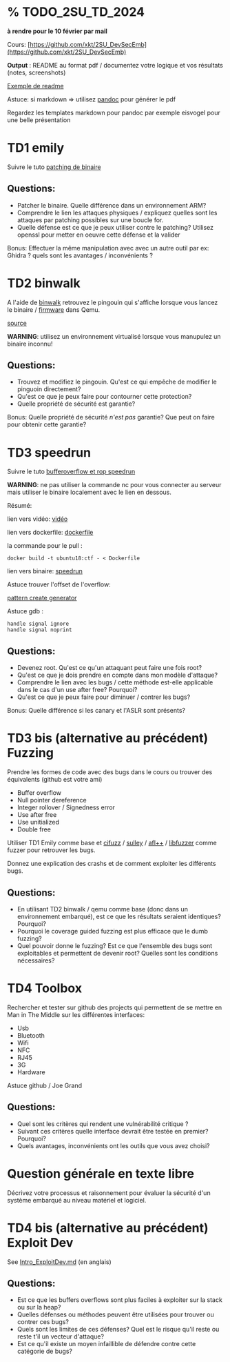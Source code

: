 # % TODO_2SU_TD_2024

**à rendre pour le 10 février par mail**

Cours: [https://github.com/xkt/2SU_DevSecEmb](https://github.com/xkt/2SU_DevSecEmb)

**Output** : README au format pdf / documentez votre logique et vos résultats (notes, screenshots)

[Exemple de readme](https://github.com/DavidJacobson/EasyCTF-2015-writeup/blob/master/binary_exploitation.md#buffering---80-pts)

Astuce: si markdown => utilisez [pandoc](https://pandoc.org/) pour générer le pdf

Regardez les templates markdown pour pandoc par exemple eisvogel pour une belle présentation



# TD1 emily

Suivre le tuto [patching de binaire](https://web.archive.org/web/20210120032416/https://archive.emily.st/2015/01/27/reverse-engineering/)

<!-- https://archive.emily.st/2015/01/27/reverse-engineering/ -->

## Questions:

* Patcher le binaire. Quelle différence dans un environnement ARM?
* Comprendre le lien les attaques physiques / expliquez quelles sont les attaques par patching possibles sur une boucle for.
* Quelle défense est ce que je peux utiliser contre le patching? Utilisez openssl pour metter en oeuvre cette défense et la valider

Bonus: Effectuer la même manipulation avec avec un autre outil par ex: Ghidra ? quels sont les avantages / inconvénients ?


# TD2 binwalk

A l'aide de [binwalk](https://github.com/ReFirmLabs/binwalk) retrouvez le pingouin 
qui s'affiche lorsque vous lancez le binaire / [firmware](https://bootlin.com/pub/qemu/demos/arm/directfb/1.0/vmlinuz-qemu-arm-2.6.20)
dans Qemu.

[source](https://bootlin.com/blog/qemu-arm-directfb-demo/)

**WARNING**: utilisez un environnement virtualisé lorsque vous manupulez un binaire inconnu!

## Questions:

* Trouvez et modifiez le pingouin. Qu'est ce qui empêche de modifier le pinguoin directement?
* Qu'est ce que je peux faire pour contourner cette protection?
* Quelle propriété de sécurité est garantie? 

Bonus: Quelle propriété de sécurité *n'est pas* garantie? Que peut on faire pour obtenir cette garantie?


# TD3 speedrun

Suivre le tuto [bufferoverflow et rop speedrun](https://liveoverflow.com/speedrun-hacking-buffer-overflow-speedrun-001-dc27-2/)

**WARNING**: ne pas utiliser la commande nc pour vous connecter au serveur mais utiliser le binaire localement avec le lien en dessous.

Résumé: 

lien vers vidéo: [vidéo](https://www.youtube.com/watch?v=gBL6IzwIjuA)

lien vers dockerfile: [dockerfile](https://gist.github.com/LiveOverflow/b4502c5358a838d7ca9d92e8a2e8b5a0)

la commande pour le pull : 

```
docker build -t ubuntu18:ctf - < Dockerfile
```

lien vers binaire: [speedrun](https://github.com/o-o-overflow/dc2019q-speedrun-001/blob/master/service/speedrun-001)

<!-- https://media.defcon.org/DEF%20CON%2027/DEF%20CON%2027%20ctf/OOO%20DEF%20CON%2027%20CTF%20Quals/OOO%20DEF%20CON%2027%20CTF%20quals%20challenges/dc2019q-speedrun-001-master/service/ -->

Astuce trouver l'offset de l'overflow:

[pattern create generator](https://zerosum0x0.blogspot.com/2016/11/overflow-exploit-pattern-generator.html)

Astuce gdb :

```
handle signal ignore
handle signal noprint
```

## Questions:

* Devenez root. Qu'est ce qu'un attaquant peut faire une fois root?
* Qu'est ce que je dois prendre en compte dans mon modèle d'attaque? 
* Comprendre le lien avec les bugs / cette méthode est-elle applicable dans le cas d'un use after free? Pourquoi?
* Qu'est ce que je peux faire pour diminuer / contrer les bugs?

Bonus: Quelle différence si les canary et l'ASLR sont présents?


# TD3 bis (alternative au précédent) Fuzzing

Prendre les formes de code avec des bugs dans le cours ou trouver des équivalents
(github est votre ami)

* Buffer overflow
* Null pointer dereference
* Integer rollover / Signedness error
* Use after free
* Use unitialized
* Double free

Utiliser TD1 Emily comme base et [cifuzz](https://github.com/CodeIntelligenceTesting/cifuzz) / [sulley](https://github.com/OpenRCE/sulley) / [afl++](https://github.com/AFLplusplus/AFLplusplus) / [libfuzzer](https://aviii.hashnode.dev/the-art-of-fuzzing-a-step-by-step-guide-to-coverage-guided-fuzzing-with-libfuzzer) comme fuzzer pour retrouver les bugs.

Donnez une explication des crashs et de comment exploiter les différents bugs.

## Questions:

* En utilisant TD2 binwalk / qemu comme base (donc dans un environnement embarqué), est ce que les résultats seraient identiques? Pourquoi?
* Pourquoi le coverage guided fuzzing est plus efficace que le dumb fuzzing?
* Quel pouvoir donne le fuzzing? Est ce que l'ensemble des bugs sont exploitables et permettent de devenir root? Quelles sont les conditions nécessaires?

# TD4 Toolbox

Rechercher et tester sur github des projects qui permettent de se mettre en Man in The Middle sur les différentes interfaces:

* Usb
* Bluetooth
* Wifi
* NFC
* RJ45
* 3G
* Hardware

Astuce github / Joe Grand

## Questions:

* Quel sont les critères qui rendent une vulnérabilité critique ?
* Suivant ces critères quelle interface devrait être testée en premier? Pourquoi?
* Quels avantages, inconvénients ont les outils que vous avez choisi?

# Question générale en texte libre

Décrivez votre processus et raisonnement pour évaluer la sécurité d'un système embarqué au niveau matériel et logiciel.


# TD4 bis (alternative au précédent) Exploit Dev

See [Intro_ExploitDev.md](https://github.com/xkt/2SU_DevSecEmb/blob/master/Intro_ExploitDev.md) (en anglais)

## Questions:

* Est ce que les buffers overflows sont plus faciles à exploiter sur la stack ou sur la heap?
* Quelles défenses ou méthodes peuvent être utilisées pour trouver ou contrer ces bugs?
* Quels sont les limites de ces défenses? Quel est le risque qu'il reste ou reste t'il un vecteur d'attaque?
* Est ce qu'il existe un moyen infaillible de défendre contre cette catégorie de bugs?

<!-- pandoc .\TODO_2SU_TD_2021.md -o .\TODO_2SU_TD_2021.pdf --from markdown --template eisvogel --listings --variable urlcolor=cyan -->

